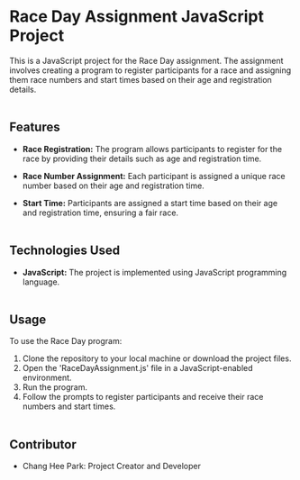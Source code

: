 # Race Day Assignment JavaScript Project
This is a JavaScript project for the Race Day assignment. The assignment involves creating a program to register participants for a race and assigning them race numbers and start times based on their age and registration details.
<br>
<br>

## Features
- **Race Registration:** The program allows participants to register for the race by providing their details such as age and registration time.

- **Race Number Assignment:** Each participant is assigned a unique race number based on their age and registration time.

- **Start Time:** Participants are assigned a start time based on their age and registration time, ensuring a fair race.
<br></br>
## Technologies Used 
- **JavaScript:** The project is implemented using JavaScript programming language.
<br></br>
## Usage 
To use the Race Day program:

1. Clone the repository to your local machine or download the project files.
2. Open the 'RaceDayAssignment.js' file in a JavaScript-enabled environment.
3. Run the program.
4. Follow the prompts to register participants and receive their race numbers and start times.
<br></br>
## Contributor 
- Chang Hee Park: Project Creator and Developer
